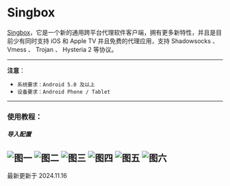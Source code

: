 # Singbox

[Singbox](https://github.com/SagerNet/sing-box/releases/download/v1.10.1/SFA-1.10.1-universal.apk)，它是一个新的通用跨平台代理软件客户端，拥有更多新特性，并且是目前少有同时支持 iOS 和 Apple TV 并且免费的代理应用，支持 Shadowsocks 、 Vmess 、 Trojan 、 Hysteria 2 等协议。

---
**注意**：

- `系统要求：Android 5.0 及以上`
- `设备要求：Android Phone / Tablet`
---

### 使用教程：
##### 导入配置
![图一](singbox-01.png)
![图二](singbox-02.jpg)
![图三](singbox-03.jpg)
![图四](singbox-04.jpg)
![图五](singbox-05.jpg)
![图六](singbox-06.jpg)
---

最新更新于 2024.11.16
